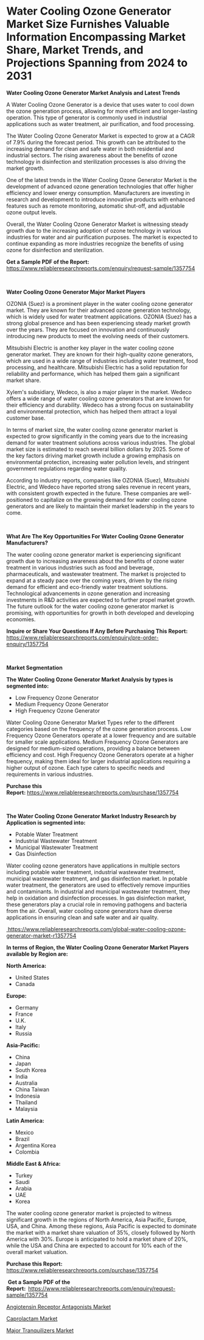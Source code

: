 <p><h1>Water Cooling Ozone Generator Market Size Furnishes Valuable Information Encompassing Market Share, Market Trends, and Projections Spanning from 2024 to 2031</h1></p><p><strong>Water Cooling Ozone Generator Market Analysis and Latest Trends</strong></p>
<p><p>A Water Cooling Ozone Generator is a device that uses water to cool down the ozone generation process, allowing for more efficient and longer-lasting operation. This type of generator is commonly used in industrial applications such as water treatment, air purification, and food processing.</p><p>The Water Cooling Ozone Generator Market is expected to grow at a CAGR of 7.9% during the forecast period. This growth can be attributed to the increasing demand for clean and safe water in both residential and industrial sectors. The rising awareness about the benefits of ozone technology in disinfection and sterilization processes is also driving the market growth.</p><p>One of the latest trends in the Water Cooling Ozone Generator Market is the development of advanced ozone generation technologies that offer higher efficiency and lower energy consumption. Manufacturers are investing in research and development to introduce innovative products with enhanced features such as remote monitoring, automatic shut-off, and adjustable ozone output levels.</p><p>Overall, the Water Cooling Ozone Generator Market is witnessing steady growth due to the increasing adoption of ozone technology in various industries for water and air purification purposes. The market is expected to continue expanding as more industries recognize the benefits of using ozone for disinfection and sterilization.</p></p>
<p><strong>Get a Sample PDF of the Report:&nbsp;</strong> <a href="https://www.reliableresearchreports.com/enquiry/request-sample/1357754">https://www.reliableresearchreports.com/enquiry/request-sample/1357754</a></p>
<p>&nbsp;</p>
<p><strong>Water Cooling Ozone Generator Major Market Players</strong></p>
<p><p>OZONIA (Suez) is a prominent player in the water cooling ozone generator market. They are known for their advanced ozone generation technology, which is widely used for water treatment applications. OZONIA (Suez) has a strong global presence and has been experiencing steady market growth over the years. They are focused on innovation and continuously introducing new products to meet the evolving needs of their customers.</p><p>Mitsubishi Electric is another key player in the water cooling ozone generator market. They are known for their high-quality ozone generators, which are used in a wide range of industries including water treatment, food processing, and healthcare. Mitsubishi Electric has a solid reputation for reliability and performance, which has helped them gain a significant market share.</p><p>Xylem's subsidiary, Wedeco, is also a major player in the market. Wedeco offers a wide range of water cooling ozone generators that are known for their efficiency and durability. Wedeco has a strong focus on sustainability and environmental protection, which has helped them attract a loyal customer base.</p><p>In terms of market size, the water cooling ozone generator market is expected to grow significantly in the coming years due to the increasing demand for water treatment solutions across various industries. The global market size is estimated to reach several billion dollars by 2025. Some of the key factors driving market growth include a growing emphasis on environmental protection, increasing water pollution levels, and stringent government regulations regarding water quality.</p><p>According to industry reports, companies like OZONIA (Suez), Mitsubishi Electric, and Wedeco have reported strong sales revenue in recent years, with consistent growth expected in the future. These companies are well-positioned to capitalize on the growing demand for water cooling ozone generators and are likely to maintain their market leadership in the years to come.</p></p>
<p>&nbsp;</p>
<p><strong>What Are The Key Opportunities For Water Cooling Ozone Generator Manufacturers?</strong></p>
<p><p>The water cooling ozone generator market is experiencing significant growth due to increasing awareness about the benefits of ozone water treatment in various industries such as food and beverage, pharmaceuticals, and wastewater treatment. The market is projected to expand at a steady pace over the coming years, driven by the rising demand for efficient and eco-friendly water treatment solutions. Technological advancements in ozone generation and increasing investments in R&D activities are expected to further propel market growth. The future outlook for the water cooling ozone generator market is promising, with opportunities for growth in both developed and developing economies.</p></p>
<p><strong>Inquire or Share Your Questions If Any Before Purchasing This Report:</strong> <a href="https://www.reliableresearchreports.com/enquiry/pre-order-enquiry/1357754">https://www.reliableresearchreports.com/enquiry/pre-order-enquiry/1357754</a></p>
<p>&nbsp;</p>
<p><strong>Market Segmentation</strong></p>
<p><strong>The Water Cooling Ozone Generator Market Analysis by types is segmented into:</strong></p>
<p><ul><li>Low Frequency Ozone Generator</li><li>Medium Frequency Ozone Generator</li><li>High Frequency Ozone Generator</li></ul></p>
<p><p>Water Cooling Ozone Generator Market Types refer to the different categories based on the frequency of the ozone generation process. Low Frequency Ozone Generators operate at a lower frequency and are suitable for smaller scale applications. Medium Frequency Ozone Generators are designed for medium-sized operations, providing a balance between efficiency and cost. High Frequency Ozone Generators operate at a higher frequency, making them ideal for larger industrial applications requiring a higher output of ozone. Each type caters to specific needs and requirements in various industries.</p></p>
<p><strong>Purchase this Report:&nbsp;</strong><a href="https://www.reliableresearchreports.com/purchase/1357754">https://www.reliableresearchreports.com/purchase/1357754</a></p>
<p>&nbsp;</p>
<p><strong>The Water Cooling Ozone Generator Market Industry Research by Application is segmented into:</strong></p>
<p><ul><li>Potable Water Treatment</li><li>Industrial Wastewater Treatment</li><li>Municipal Wastewater Treatment</li><li>Gas Disinfection</li></ul></p>
<p><p>Water cooling ozone generators have applications in multiple sectors including potable water treatment, industrial wastewater treatment, municipal wastewater treatment, and gas disinfection market. In potable water treatment, the generators are used to effectively remove impurities and contaminants. In industrial and municipal wastewater treatment, they help in oxidation and disinfection processes. In gas disinfection market, these generators play a crucial role in removing pathogens and bacteria from the air. Overall, water cooling ozone generators have diverse applications in ensuring clean and safe water and air quality.</p></p>
<p><a href="https://www.reliableresearchreports.com/global-water-cooling-ozone-generator-market-r1357754">&nbsp;https://www.reliableresearchreports.com/global-water-cooling-ozone-generator-market-r1357754</a></p>
<p><strong>In terms of Region, the Water Cooling Ozone Generator Market Players available by Region are:</strong></p>
<p>
    <p> <strong> North America: </strong>
        <ul>
            <li>United States</li>
            <li>Canada</li>
        </ul>
        </p> 
    <p> <strong> Europe: </strong>
        <ul>
            <li>Germany</li>
            <li>France</li>
            <li>U.K.</li>
            <li>Italy</li>
            <li>Russia</li>
        </ul>
        </p> 
    <p> <strong> Asia-Pacific: </strong>
        <ul>
            <li>China</li>
            <li>Japan</li>
            <li>South Korea</li>
            <li>India</li>
            <li>Australia</li>
            <li>China Taiwan</li>
            <li>Indonesia</li>
            <li>Thailand</li>
            <li>Malaysia</li>
        </ul>
        </p> 
    <p> <strong> Latin America: </strong>
        <ul>
            <li>Mexico</li>
            <li>Brazil</li>
            <li>Argentina Korea</li>
            <li>Colombia</li>
        </ul>
        </p> 
    <p> <strong> Middle East & Africa: </strong>
        <ul>
            <li>Turkey</li>
            <li>Saudi</li>
            <li>Arabia</li>
            <li>UAE</li>
            <li>Korea</li>
        </ul>
    </p>
    </p>
<p><p>The water cooling ozone generator market is projected to witness significant growth in the regions of North America, Asia Pacific, Europe, USA, and China. Among these regions, Asia Pacific is expected to dominate the market with a market share valuation of 35%, closely followed by North America with 30%. Europe is anticipated to hold a market share of 20%, while the USA and China are expected to account for 10% each of the overall market valuation.</p></p>
<p><strong>Purchase this Report: </strong><a href="https://www.reliableresearchreports.com/purchase/1357754">https://www.reliableresearchreports.com/purchase/1357754</a></p>
<p>&nbsp;<strong>Get a Sample PDF of the Report:&nbsp;&nbsp;</strong><a href="https://www.reliableresearchreports.com/enquiry/request-sample/1357754">https://www.reliableresearchreports.com/enquiry/request-sample/1357754</a></p>
<p><strong></strong></p>
<p><p><a href="https://faithful-glue-af3.notion.site/Angiotensin-Receptor-Antagonists-Market-Size-Market-Outlook-and-Market-Forecast-2024-to-2031-9ba9da389f5347ed93fd6e624ee04923">Angiotensin Receptor Antagonists Market</a></p><p><a href="https://issuu.com/reportprime-2/docs/caprolactam-market-size-2030.pptx">Caprolactam Market</a></p><p><a href="https://chivalrous-flock-a86.notion.site/Major-Tranquilizers-Market-Size-CAGR-Trends-2024-2030-d1a00c38d0794886a55be9159b3071a0">Major Tranquilizers Market</a></p></p>